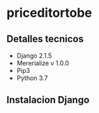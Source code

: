 # priceditortobe

## Detalles tecnicos

* Django 2.1.5
* Mererialize v 1.0.0
* Pip3
* Python 3.7

## Instalacion Django




